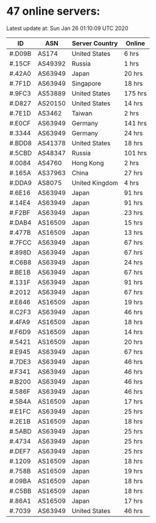 # 47 online servers:

Latest update at: Sun Jan 26 01:10:09 UTC 2020

| ID | ASN | Server Country | Online |
| -- | --- | -------------- | ------ |
| #.D09B | AS174 | United States | 6 hrs |
| #.15CF | AS49392 | Russia | 1 hrs |
| #.42A0 | AS63949 | Japan | 20 hrs |
| #.7F1D | AS63949 | Singapore | 18 hrs |
| #.9FC3 | AS53889 | United States | 175 hrs |
| #.D827 | AS20150 | United States | 14 hrs |
| #.7E1D | AS3462 | Taiwan | 2 hrs |
| #.E0CF | AS63949 | Germany | 141 hrs |
| #.3344 | AS63949 | Germany | 24 hrs |
| #.BDD8 | AS41378 | United States | 18 hrs |
| #.5CBD | AS48347 | Russia | 101 hrs |
| #.0084 | AS4760 | Hong Kong | 2 hrs |
| #.165A | AS37963 | China | 27 hrs |
| #.DDA9 | AS8075 | United Kingdom | 4 hrs |
| #.6E16 | AS63949 | Japan | 91 hrs |
| #.14E4 | AS63949 | Japan | 91 hrs |
| #.F2BF | AS63949 | Japan | 23 hrs |
| #.DAB4 | AS16509 | Japan | 15 hrs |
| #.477B | AS16509 | Japan | 13 hrs |
| #.7FCC | AS63949 | Japan | 67 hrs |
| #.898D | AS63949 | Japan | 67 hrs |
| #.C6B8 | AS63949 | Japan | 24 hrs |
| #.BE1B | AS63949 | Japan | 67 hrs |
| #.131F | AS63949 | Japan | 91 hrs |
| #.2012 | AS63949 | Japan | 67 hrs |
| #.E846 | AS16509 | Japan | 19 hrs |
| #.C2F3 | AS63949 | Japan | 46 hrs |
| #.4FA9 | AS16509 | Japan | 18 hrs |
| #.F6D9 | AS16509 | Japan | 14 hrs |
| #.5421 | AS16509 | Japan | 20 hrs |
| #.E945 | AS63949 | Japan | 67 hrs |
| #.7DE3 | AS63949 | Japan | 46 hrs |
| #.F341 | AS63949 | Japan | 46 hrs |
| #.B200 | AS63949 | Japan | 46 hrs |
| #.586F | AS63949 | Japan | 46 hrs |
| #.5B4A | AS16509 | Japan | 17 hrs |
| #.E1FC | AS63949 | Japan | 25 hrs |
| #.2E1B | AS16509 | Japan | 18 hrs |
| #.5ABD | AS63949 | Japan | 25 hrs |
| #.4734 | AS63949 | Japan | 25 hrs |
| #.DEF7 | AS63949 | Japan | 25 hrs |
| #.1209 | AS16509 | Japan | 18 hrs |
| #.758B | AS16509 | Japan | 19 hrs |
| #.09BA | AS16509 | Japan | 18 hrs |
| #.C5BB | AS16509 | Japan | 18 hrs |
| #.86A1 | AS16509 | Japan | 17 hrs |
| #.7039 | AS63949 | United States | 46 hrs |


